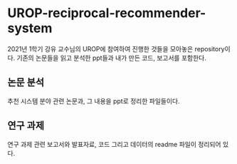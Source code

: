 # UROP-reciprocal-recommender-system

2021년 1학기 강유 교수님의 UROP에 참여하여 진행한 것들을 모아놓은 repository이다.
기존의 논문들을 읽고 분석한 ppt들과 내가 만든 코드, 보고서를 포함한다.

## 논문 분석
추천 시스템 분야 관련 논문과, 그 내용을 ppt로 정리한 파일들이다.

## 연구 과제
연구 과제 관련 보고서와 발표자료, 코드 그리고 데이터의 readme 파일이 정리되어 있다.
